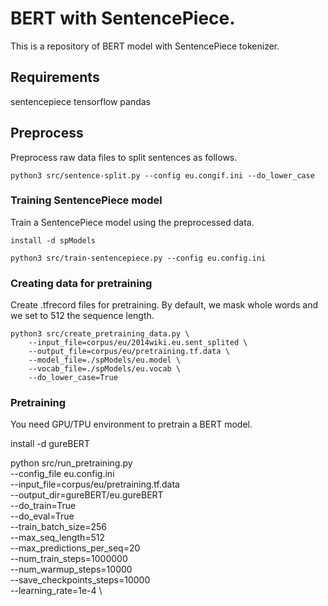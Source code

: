 # BERT with SentencePiece.
This is a repository of BERT model with SentencePiece tokenizer.  

## Requirements
sentencepiece
tensorflow
pandas

## Preprocess 
Preprocess raw data files to split sentences as follows.

```
python3 src/sentence-split.py --config eu.congif.ini --do_lower_case 
```

### Training SentencePiece model
Train a SentencePiece model using the preprocessed data.

```
install -d spModels

python3 src/train-sentencepiece.py --config eu.config.ini
```

### Creating data for pretraining
Create .tfrecord files for pretraining.
By default, we mask whole words and we set to 512 the sequence length.

```
python3 src/create_pretraining_data.py \
    --input_file=corpus/eu/2014wiki.eu.sent_splited \
    --output_file=corpus/eu/pretraining.tf.data \
    --model_file=./spModels/eu.model \
    --vocab_file=./spModels/eu.vocab \
    --do_lower_case=True
```
### Pretraining
You need GPU/TPU environment to pretrain a BERT model.  

install -d gureBERT

python src/run_pretraining.py \
  --config_file eu.config.ini \
  --input_file=corpus/eu/pretraining.tf.data \
  --output_dir=gureBERT/eu.gureBERT \
  --do_train=True \
  --do_eval=True \
  --train_batch_size=256 \
  --max_seq_length=512 \
  --max_predictions_per_seq=20 \
  --num_train_steps=1000000 \
  --num_warmup_steps=10000 \
  --save_checkpoints_steps=10000 \
  --learning_rate=1e-4 \
